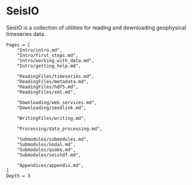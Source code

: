 # SeisIO

SeisIO is a collection of utilities for reading and downloading geophysical timeseries data.

```@contents
Pages = [
    "Intro/intro.md",
    "Intro/first_steps.md",
    "Intro/working_with_data.md",
    "Intro/getting_help.md",

    "ReadingFiles/timeseries.md",
    "ReadingFiles/metadata.md",
    "ReadingFiles/hdf5.md",
    "ReadingFiles/xml.md",

    "Downloading/web_services.md",
    "Downloading/seedlink.md",

    "WritingFiles/writing.md",

    "Processing/data_processing.md",

    "Submodules/submodules.md",
    "Submodules/nodal.md",
    "Submodules/quake.md",
    "Submodules/seishdf.md",

    "Appendices/appendix.md",
]
Depth = 3
```
